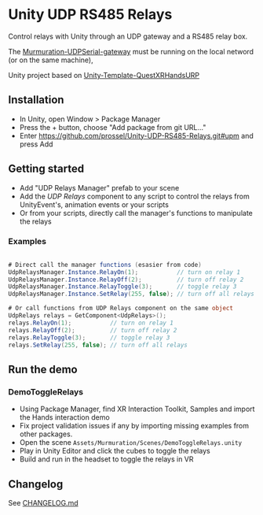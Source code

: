 # Unity UDP RS485 Relays

Control relays with Unity through an UDP gateway and a RS485 relay box.

The [Murmuration-UDPSerial-gateway](https://github.com/prossel/Murmuration-UDPSerial-gateway) must be running on the local netword (or on the same machine),

Unity project based on [Unity-Template-QuestXRHandsURP](https://github.com/prossel/Unity-Template-QuestXRHandsURP)

## Installation

* In Unity, open Window > Package Manager
* Press the + button, choose "Add package from git URL..."
* Enter https://github.com/prossel/Unity-UDP-RS485-Relays.git#upm and press Add

## Getting started

* Add "UDP Relays Manager" prefab to your scene
* Add the *UDP Relays* component to any script to control the relays from UnityEvent's, animation events or your scripts
* Or from your scripts, directly call the manager's functions to manipulate the relays

### Examples

```C#

# Direct call the manager functions (esasier from code)
UdpRelaysManager.Instance.RelayOn(1);           // turn on relay 1
UdpRelaysManager.Instance.RelayOff(2);          // turn off relay 2
UdpRelaysManager.Instance.RelayToggle(3);       // toggle relay 3
UdpRelaysManager.Instance.SetRelay(255, false); // turn off all relays

# Or call functions from UDP Relays component on the same object
UdpRelays relays = GetComponent<UdpRelays>();
relays.RelayOn(1);           // turn on relay 1
relays.RelayOff(2);          // turn off relay 2
relays.RelayToggle(3);       // toggle relay 3
relays.SetRelay(255, false); // turn off all relays

```

## Run the demo

### DemoToggleRelays

* Using Package Manager, find XR Interaction Toolkit, Samples and import the Hands interaction demo
* Fix project validation issues if any by importing missing examples from other packages.
* Open the scene `Assets/Murmuration/Scenes/DemoToggleRelays.unity`
* Play in Unity Editor and click the cubes to toggle the relays
* Build and run in the headset to toggle the relays in VR

## Changelog

See [CHANGELOG.md](CHANGELOG.md)